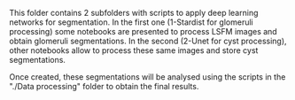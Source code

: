 This folder contains 2 subfolders with scripts to apply deep learning networks for segmentation. In the first one (1-Stardist for glomeruli processing) some notebooks are presented to process LSFM images and obtain glomeruli segmentations. In the second (2-Unet for cyst processing), other notebooks allow to process these same images and store cyst segmentations.

Once created, these segmentations will be analysed using the scripts in the "./Data processing" folder to obtain the final results.

